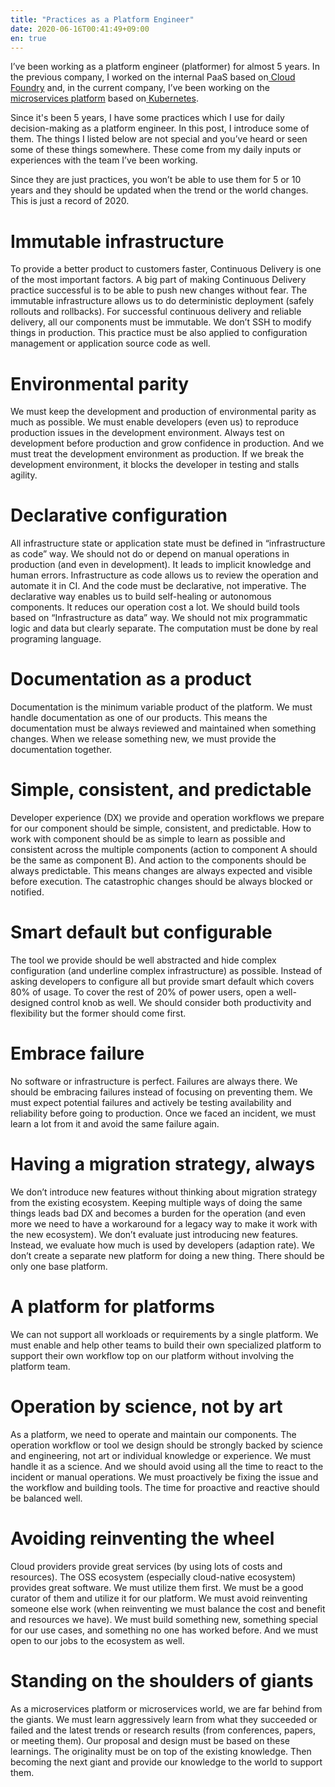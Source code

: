```yaml
---
title: "Practices as a Platform Engineer"
date: 2020-06-16T00:41:49+09:00
en: true
---
```


I’ve been working as a platform engineer (platformer) for almost 5 years. In the previous company, I worked on the internal PaaS based on[ Cloud Foundry](https://www.cloudfoundry.org/) and, in the current company, I’ve been working on the[ microservices platform](https://speakerdeck.com/tcnksm/microservices-platform-on-kubernetes-at-mercari) based on[ Kubernetes](https://kubernetes.io/).

Since it's been 5 years, I have some practices which I use for daily decision-making as a platform engineer. In this post, I introduce some of them. The things I listed below are not special and you’ve heard or seen some of these things somewhere. These come from my daily inputs or experiences with the team I’ve been working.

Since they are just practices, you won’t be able to use them for 5 or 10 years and they should be updated when the trend or the world changes. This is just a record of 2020.

# Immutable infrastructure

To provide a better product to customers faster, Continuous Delivery is one of the most important factors. A big part of making Continuous Delivery practice successful is to be able to push new changes without fear. The immutable infrastructure allows us to do deterministic deployment (safely rollouts and rollbacks). For successful continuous delivery and reliable delivery, all our components must be immutable. We don’t SSH to modify things in production. This practice must be also applied to configuration management or application source code as well.

# Environmental parity

We must keep the development and production of environmental parity as much as possible. We must enable developers (even us) to reproduce production issues in the development environment. Always test on development before production and grow confidence in production. And we must treat the development environment as production. If we break the development environment, it blocks the developer in testing and stalls agility.

# Declarative configuration

All infrastructure state or application state must be defined in “infrastructure as code” way. We should not do or depend on manual operations in production (and even in development). It leads to implicit knowledge and human errors. Infrastructure as code allows us to review the operation and automate it in CI. And the code must be declarative, not imperative. The declarative way enables us to build self-healing or autonomous components. It reduces our operation cost a lot. We should build tools based on “Infrastructure as data” way. We should not mix programmatic logic and data but clearly separate. The computation must be done by real programing language.

# Documentation as a product

Documentation is the minimum variable product of the platform. We must handle documentation as one of our products. This means the documentation must be always reviewed and maintained when something changes. When we release something new, we must provide the documentation together.

# Simple, consistent, and predictable

Developer experience (DX) we provide and operation workflows we prepare for our component should be simple, consistent, and predictable. How to work with component should be as simple to learn as possible and consistent across the multiple components (action to component A should be the same as component B). And action to the components should be always predictable. This means changes are always expected and visible before execution. The catastrophic changes should be always blocked or notified.

# Smart default but configurable

The tool we provide should be well abstracted and hide complex configuration (and underline complex infrastructure) as possible. Instead of asking developers to configure all but provide smart default which covers 80% of usage. To cover the rest of 20% of power users, open a well-designed control knob as well. We should consider both productivity and flexibility but the former should come first.

# Embrace failure

No software or infrastructure is perfect. Failures are always there. We should be embracing failures instead of focusing on preventing them. We must expect potential failures and actively be testing availability and reliability before going to production. Once we faced an incident, we must learn a lot from it and avoid the same failure again.

# Having a migration strategy, always

We don’t introduce new features without thinking about migration strategy from the existing ecosystem. Keeping multiple ways of doing the same things leads bad DX and becomes a burden for the operation (and even more we need to have a workaround for a legacy way to make it work with the new ecosystem). We don’t evaluate just introducing new features. Instead, we evaluate how much is used by developers (adaption rate). We don’t create a separate new platform for doing a new thing. There should be only one base platform.

# A platform for platforms

We can not support all workloads or requirements by a single platform. We must enable and help other teams to build their own specialized platform to support their own workflow top on our platform without involving the platform team.

# Operation by science, not by art

As a platform, we need to operate and maintain our components. The operation workflow or tool we design should be strongly backed by science and engineering, not art or individual knowledge or experience. We must handle it as a science. And we should avoid using all the time to react to the incident or manual operations. We must proactively be fixing the issue and the workflow and building tools. The time for proactive and reactive should be balanced well.

# Avoiding reinventing the wheel

Cloud providers provide great services (by using lots of costs and resources). The OSS ecosystem (especially cloud-native ecosystem) provides great software. We must utilize them first. We must be a good curator of them and utilize it for our platform. We must avoid reinventing someone else work (when reinventing we must balance the cost and benefit and resources we have). We must build something new, something special for our use cases, and something no one has worked before. And we must open to our jobs to the ecosystem as well.

# Standing on the shoulders of giants

As a microservices platform or microservices world, we are far behind from the giants. We must learn aggressively learn from what they succeeded or failed and the latest trends or research results (from conferences, papers, or meeting them). Our proposal and design must be based on these learnings. The originality must be on top of the existing knowledge. Then becoming the next giant and provide our knowledge to the world to support them.
